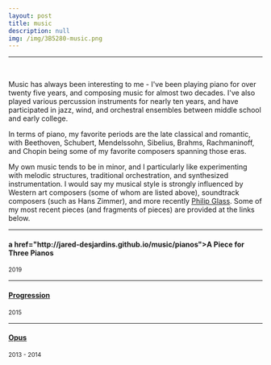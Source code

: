 ```yaml
---
layout: post
title: music
description: null
img: /img/3B5280-music.png
---
```


***
<!--
<br/>

> <sup>“The past is reinvented and becomes the future. But the lineage is everything.” Philip Glass</sup>
>
> <sup>"If there's one thing I really love . . . it's sad music." Danny Elfman</sup> -->

<br/>

Music has always been interesting to me - I've been playing piano for over twenty five years, and composing music for almost two decades. I've also played various percussion instruments for nearly ten years, and have participated in jazz, wind, and orchestral ensembles between middle school and early college.

In terms of piano, my favorite periods are the late classical and romantic, with Beethoven, Schubert, Mendelssohn, Sibelius, Brahms, Rachmaninoff, and Chopin being some of my favorite composers spanning those eras. 

My own music tends to be in minor, and I particularly like experimenting with melodic structures, traditional orchestration, and synthesized instrumentation. I would say my musical style is strongly influenced by Western art composers (some of whom are listed above), soundtrack composers (such as Hans Zimmer), and more recently [Philip Glass](http://en.wikipedia.org/wiki/Philip_Glass). Some of my most recent pieces (and fragments of pieces) are provided at the links below.

***

<sub></sub>
<h4>a href="http://jared-desjardins.github.io/music/pianos">A Piece for Three Pianos</a></h4>
<sup>2019</sup>

***

<sub></sub>
<h4><a href="http://jared-desjardins.github.io/music/progression">Progression</a></h4>
<sup>2015</sup>

***
<sub></sub>
<h4><a href="http://jared-desjardins.github.io/music/opus1">Opus</a></h4>
<sup>2013 - 2014</sup>

<!--

***
<sub></sub>
<h4><a href="http://jared-desjardins.github.io/music/fragmenta">Fragmenta</a></h4>
<sup>2006 - 2007</sup>

***
<sub></sub>
<h4><a href="http://jared-desjardins.github.io/music/early">Earlier Stuff</a></h4>
<sup>1999 - 2008</sup>  

-->
